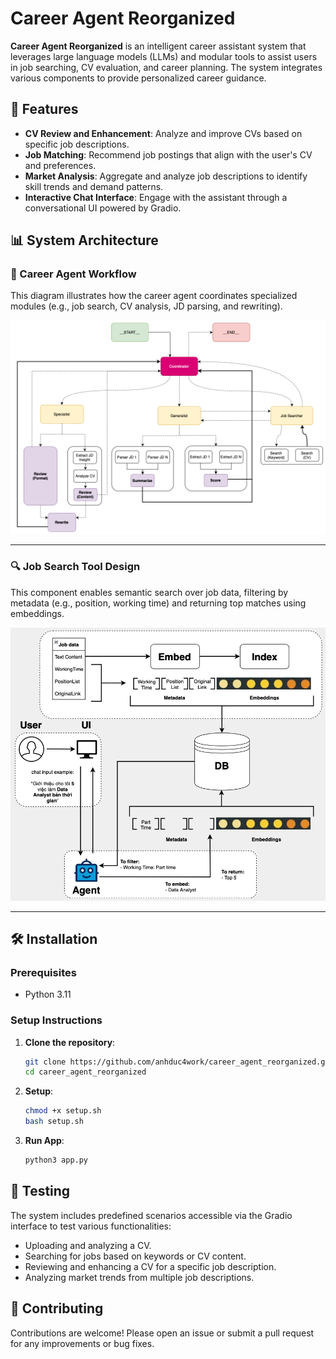 # Career Agent Reorganized

**Career Agent Reorganized** is an intelligent career assistant system that leverages large language models (LLMs) and modular tools to assist users in job searching, CV evaluation, and career planning. The system integrates various components to provide personalized career guidance.

## 🚀 Features

- **CV Review and Enhancement**: Analyze and improve CVs based on specific job descriptions.
- **Job Matching**: Recommend job postings that align with the user's CV and preferences.
- **Market Analysis**: Aggregate and analyze job descriptions to identify skill trends and demand patterns.
- **Interactive Chat Interface**: Engage with the assistant through a conversational UI powered by Gradio.

## 📊 System Architecture

### 🧠 Career Agent Workflow

This diagram illustrates how the career agent coordinates specialized modules (e.g., job search, CV analysis, JD parsing, and rewriting).

![Workflow](./image/workflow.png)

---

### 🔍 Job Search Tool Design

This component enables semantic search over job data, filtering by metadata (e.g., position, working time) and returning top matches using embeddings.

![Job Search Tool](./image/job_search_tool.png)

---

## 🛠️ Installation

### Prerequisites

- Python 3.11

### Setup Instructions

1. **Clone the repository**:

    ```bash
    git clone https://github.com/anhduc4work/career_agent_reorganized.git
    cd career_agent_reorganized
    ```

2. **Setup**:

    ```bash
    chmod +x setup.sh
    bash setup.sh
    ```

3. **Run App**:

    ```bash
    python3 app.py
    ```

## 🧪 Testing

The system includes predefined scenarios accessible via the Gradio interface to test various functionalities:

- Uploading and analyzing a CV.
- Searching for jobs based on keywords or CV content.
- Reviewing and enhancing a CV for a specific job description.
- Analyzing market trends from multiple job descriptions.

## 🤝 Contributing

Contributions are welcome! Please open an issue or submit a pull request for any improvements or bug fixes.